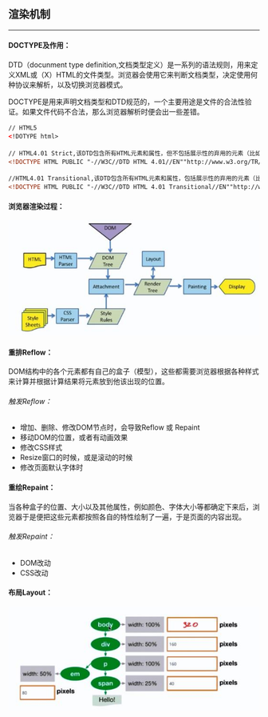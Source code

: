 ## 渲染机制

---

#### DOCTYPE及作用：

DTD（docunment type definition,文档类型定义）是一系列的语法规则，用来定义XML或（X）HTML的文件类型。浏览器会使用它来判断文档类型，决定使用何种协议来解析，以及切换浏览器模式。

DOCTYPE是用来声明文档类型和DTD规范的，一个主要用途是文件的合法性验证。如果文件代码不合法，那么浏览器解析时便会出一些差错。

```html
// HTML5
<!DOTYPE html>

// HTML4.01 Strict,该DTD包含所有HTML元素和属性，但不包括展示性的弃用的元素（比如 font）
<!DOCTYPE HTML PUBLIC "-//W3C//DTD HTML 4.01//EN""http://www.w3.org/TR/html4/loose.dtd">

//HTML4.01 Transitional,该DTD包含所有HTML元素和属性，包括展示性的弃用的元素（比如 font）
<!DOCTYPE HTML PUBLIC "-//W3C//DTD HTML 4.01 Transitional//EN""http://www.w3.org/TR/html4/loose.dtd">
```

#### 浏览器渲染过程：

![](/assets/xuanran.jpg)

#### 重排Reflow：

DOM结构中的各个元素都有自己的盒子（模型），这些都需要浏览器根据各种样式来计算并根据计算结果将元素放到他该出现的位置。

###### 触发Reflow：

* 增加、删除、修改DOM节点时，会导致Reflow 或 Repaint
* 移动DOM的位置，或者有动画效果
* 修改CSS样式
* Resize窗口的时候，或是滚动的时候
* 修改页面默认字体时

#### 重绘Repaint：

当各种盒子的位置、大小以及其他属性，例如颜色、字体大小等都确定下来后，浏览器于是便把这些元素都按照各自的特性绘制了一遍，于是页面的内容出现。

###### 触发Repaint：

* DOM改动
* CSS改动

#### 布局Layout：

![](/assets/xuanran01.jpg)

